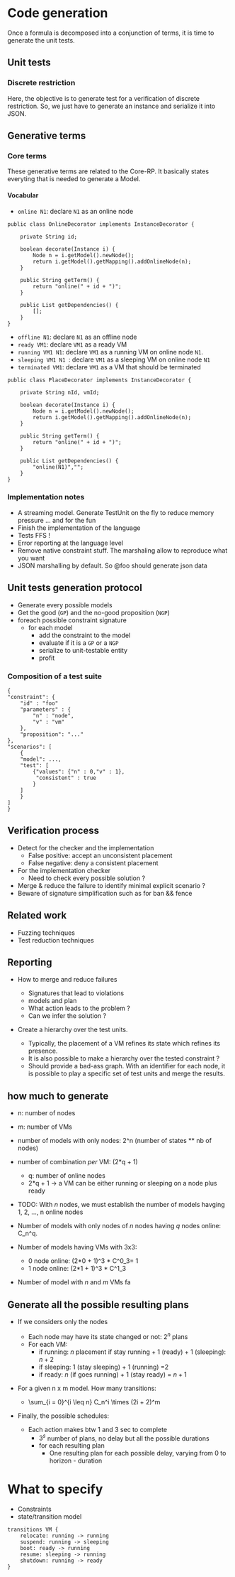 # Code generation #

Once a formula is decomposed into a conjunction of terms, it is time to generate the unit tests.

## Unit tests ##

### Discrete restriction ###

Here, the objective is to generate test for a verification of discrete restriction. So, we just have to generate an instance and serialize it into JSON.


## Generative terms ##

### Core terms ###

These generative terms are related to the Core-RP. It basically states everyting that is needed to generate a Model.

#### Vocabular ####

* `online N1`: declare `N1` as an online node

```
public class OnlineDecorator implements InstanceDecorator {

	private String id;
	
	boolean decorate(Instance i) {
		Node n = i.getModel().newNode();
		return i.getModel().getMapping().addOnlineNode(n);
	}
	
	public String getTerm() {
		return "online(" + id + ")";
	}
	
	public List getDependencies() {
		[];
	}
}
```

* `offline N1`: declare `N1` as an offline node
* `ready VM1`: declare `VM1` as a ready VM
* `running VM1 N1`: declare `VM1` as a running VM on online node `N1`.
* `sleeping VM1 N1 `: declare `VM1` as a sleeping VM on online node `N1`
* `terminated VM1`: declare `VM1` as a VM that should be terminated

```
public class PlaceDecorator implements InstanceDecorator {

	private String nId, vmId;
	
	boolean decorate(Instance i) {
		Node n = i.getModel().newNode();
		return i.getModel().getMapping().addOnlineNode(n);
	}
	
	public String getTerm() {
		return "online(" + id + ")";
	}
	
	public List getDependencies() {
		"online(N1)","";
	}
}
```

### Implementation notes ###

- A streaming model. Generate TestUnit on the fly to reduce memory pressure ... and for the fun
- Finish the implementation of the language
- Tests FFS !
- Error reporting at the language level
- Remove native constraint stuff. The marshaling allow to reproduce what you want
- JSON marshalling by default. So @foo should generate json data

## Unit tests generation protocol ##

- Generate every possible models
- Get the good (`GP`) and the no-good proposition (`NGP`)
- foreach possible constraint signature
    - for each model
        - add the constraint to the model
		- evaluate if it is a `GP` or a `NGP`
		- serialize to unit-testable entity
		- profit


### Composition of a test suite ###

```
{
"constraint": {
	"id" : "foo"
	"parameters" : {
		"n" : "node",
		"v" : "vm"
	},
	"proposition": "..."
},
"scenarios": [
	{
	"model": ...,
	"test": [
		{"values": {"n" : 0,"v" : 1},
		 "consistent" : true
		}		
	]	
	}
]
}
```

## Verification process ##

* Detect for the checker and the implementation
	* False positive: accept an unconsistent placement
	* False negative: deny a consistent placement
* For the implementation checker
	* Need to check every possible solution ?
* Merge & reduce the failure to identify minimal explicit scenario ?
* Beware of signature simplification such as for ban && fence	

## Related work ##

* Fuzzing techniques
* Test reduction techniques

## Reporting ##

* How to merge and reduce failures
	* Signatures that lead to violations 
	* models and plan
	* What action leads to the problem ?
	* Can we infer the solution ?
	
* Create a hierarchy over the test units. 
	* Typically, the placement of a VM refines its state which refines its presence.
	* It is also possible to make a hierarchy over the tested constraint ?
	* Should provide a bad-ass graph. With an identifier for each node, it is possible to play a specific set of test units and merge the results.
	
## how much to generate ##

* n: number of nodes
* m: number of VMs
* number of models with only nodes: 2^n (number of states ** nb of nodes)
* number of combination _per_ VM: (2*q + 1)
   * q: number of online nodes
   * 2*q + 1 -> a VM can be either running or sleeping on a node plus ready
* TODO: With $n$ nodes, we must establish the number of models havging 1, 2, ..., n online nodes

* Number of models with only nodes of _n_ nodes having _q_ nodes online: C_n^q.

* Number of models having VMs with 3x3:
	* 0 node online: (2*0 + 1)^3 * C^0_3= 1
	* 1 node online: (2*1 + 1)^3 * C^1_3
	
* Number of model with $n$ and $m$ VMs
fa  

## Generate all the possible resulting plans

* If we considers only the nodes
  * Each node may have its state changed or not: $2^n$ plans
  * For each VM:
     * if running: $n$ placement if stay running + 1 (ready) + 1 (sleeping): $n + 2$
     * if sleeping: 1 (stay sleeping) + 1 (running) =$2$
     * if ready: $n$ (if goes running) + 1 (stay ready) = $n + 1$
	 
* For a given n x m model. How many transitions:
	* \sum_{i = 0}^{i \leq n} C_n^i \times (2i + 2)^m     
	
* Finally, the possible schedules:
   * Each action makes btw 1 and 3 sec to complete
     * $3^s$ number of plans, no delay but all the possible durations
     * for each resulting plan
         * One resulting plan for each possible delay, varying from 0 to horizon - duration
         
      
     		
      
# What to specify

* Constraints
* state/transition model	

```
transitions VM {
	relocate: running -> running
	suspend: running -> sleeping
	boot: ready -> running
	resume: sleeping -> running
	shutdown: running -> ready
}
```

	 